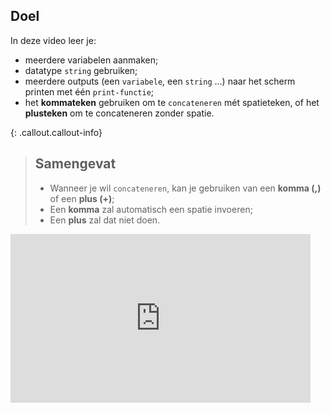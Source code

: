## Doel

In deze video leer je: 
* meerdere variabelen aanmaken;
* datatype `string` gebruiken; 
* meerdere outputs (een `variabele`, een `string` ...) naar het scherm printen met één `print-functie`;
* het **kommateken** gebruiken om te `concateneren` mét spatieteken, of het **plusteken** om te concateneren zonder spatie.

{: .callout.callout-info}
>## **Samengevat**
>* Wanneer je wil `concateneren`, kan je gebruiken van een **komma (,)** of een **plus (+)**;
>* Een **komma** zal automatisch een spatie invoeren;
>* Een **plus** zal dat niet doen. 


<div class ="dodona-centered-group">
<iframe width="480" height="270" src="https://www.youtube.com/embed/Zja-yE9ovgo" title="Python in de Klas - Concateneren" frameborder="0" allow="accelerometer; autoplay; clipboard-write; encrypted-media; gyroscope; picture-in-picture; web-share" allowfullscreen></iframe>
</div>
